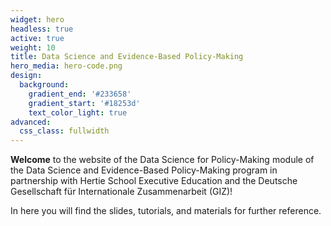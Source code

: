 ```yaml
---
widget: hero
headless: true
active: true
weight: 10
title: Data Science and Evidence-Based Policy-Making
hero_media: hero-code.png
design:
  background:
    gradient_end: '#233658'
    gradient_start: '#18253d'
    text_color_light: true
advanced:
  css_class: fullwidth
---
```


**Welcome** to the website of the Data Science for Policy-Making module of the Data Science and Evidence-Based Policy-Making program in partnership with Hertie School Executive Education and the Deutsche Gesellschaft für Internationale Zusammenarbeit (GIZ)! 

In here you will find the slides, tutorials, and materials for further reference.
